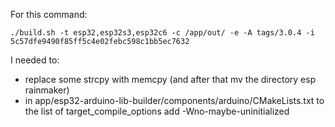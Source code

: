 For this command:
```
./build.sh -t esp32,esp32s3,esp32c6 -c /app/out/ -e -A tags/3.0.4 -i 5c57dfe9490f85ff5c4e02febc598c1bb5ec7632
```

I needed to:
- replace some strcpy with memcpy (and after that mv the directory esp rainmaker)
- in app/esp32-arduino-lib-builder/components/arduino/CMakeLists.txt to the list of target_compile_options add -Wno-maybe-uninitialized
